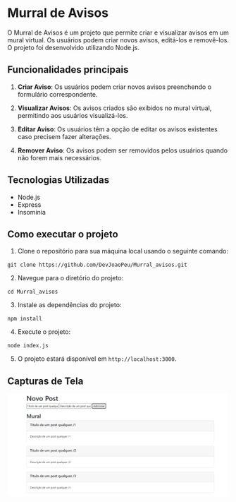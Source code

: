 # Murral de Avisos

O Murral de Avisos é um projeto que permite criar e visualizar avisos em um mural virtual. Os usuários podem criar novos avisos, editá-los e removê-los. O projeto foi desenvolvido utilizando Node.js.

## Funcionalidades principais

1. **Criar Aviso**: Os usuários podem criar novos avisos preenchendo o formulário correspondente.

2. **Visualizar Avisos**: Os avisos criados são exibidos no mural virtual, permitindo aos usuários visualizá-los.

3. **Editar Aviso**: Os usuários têm a opção de editar os avisos existentes caso precisem fazer alterações.

4. **Remover Aviso**: Os avisos podem ser removidos pelos usuários quando não forem mais necessários.

## Tecnologias Utilizadas

- Node.js
- Express
- Insominia

## Como executar o projeto

1. Clone o repositório para sua máquina local usando o seguinte comando:

```
git clone https://github.com/DevJoaoPeu/Murral_avisos.git
```

2. Navegue para o diretório do projeto:

```
cd Murral_avisos
```

3. Instale as dependências do projeto:

```
npm install
```
4. Execute o projeto:

```
node index.js
```


5. O projeto estará disponível em `http://localhost:3000`.

## Capturas de Tela

<img style="width: 500px" src="https://raw.githubusercontent.com/DevJoaoPeu/Murral_avisos/master/public/assets/Captura%20de%20Tela%20(51).png" alt="image"/>



